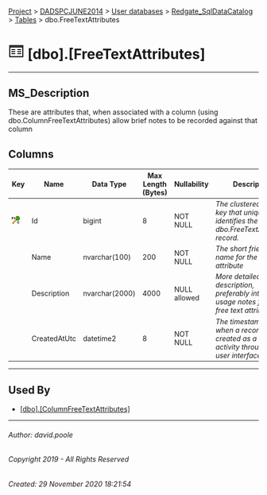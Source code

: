 #### 

[Project](../../../../readme.md) > [DADSPCJUNE2014](../../../readme.md) > [User databases](../../readme.md) > [Redgate_SqlDataCatalog](../readme.md) > [Tables](Tables.md) > dbo.FreeTextAttributes

# ![Tables](../../../../Images/Table32.png) [dbo].[FreeTextAttributes]

---

## <a name="#description"></a>MS_Description

These are attributes that, when associated with a column (using dbo.ColumnFreeTextAttributes) allow brief notes to be recorded against that column

## <a name="#columns"></a>Columns

| Key | Name | Data Type | Max Length (Bytes) | Nullability | Description |
|---|---|---|---|---|---|
| [![Cluster Primary Key PK_FreeTextAttributes: Id](../../../../Images/pkcluster.png)](#indexes) | Id | bigint | 8 | NOT NULL | _The clustered primary key that uniquely identifies the dbo.FreeTextAttributes record._ |
|  | Name | nvarchar(100) | 200 | NOT NULL | _The short friendly name for the free text attribute_ |
|  | Description | nvarchar(2000) | 4000 | NULL allowed | _More detailed description, preferably intended usage notes for the free text attribute_ |
|  | CreatedAtUtc | datetime2 | 8 | NOT NULL | _The timestamp for when a record was created as a result of activity through the user interface_ |


---

## <a name="#usedby"></a>Used By

* [[dbo].[ColumnFreeTextAttributes]](ColumnFreeTextAttributes.md)


---

###### Author:  david.poole

###### Copyright 2019 - All Rights Reserved

###### Created: 29 November 2020 18:21:54

